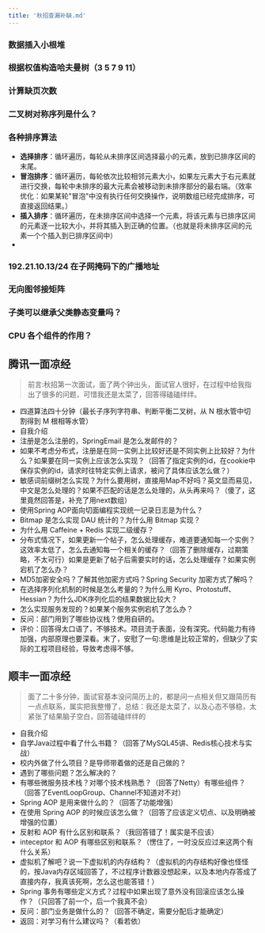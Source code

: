 ```yaml
---
title: '秋招查漏补缺.md'
---
```


### 数据插入小根堆


### 根据权值构造哈夫曼树（3 5 7 9 11）



### 计算缺页次数



### 二叉树对称序列是什么？



### 各种排序算法
- **选择排序**：循环遍历，每轮从未排序区间选择最小的元素，放到已排序区间的末尾。
- **冒泡排序**：循环遍历，每轮依次比较相邻元素大小，如果左元素大于右元素就进行交换，每轮中未排序的最大元素会被移动到未排序部分的最右端。（效率优化：如果某轮"冒泡"中没有执行任何交换操作，说明数组已经完成排序，可直接返回结果。）
- **插入排序**：循环遍历，在未排序区间中选择一个元素，将该元素与已排序区间的元素逐一比较大小，并将其插入到正确的位置。（也就是将未排序区间的元素一个个插入到已排序区间中）
- 


### 192.21.10.13/24 在子网掩码下的广播地址


### 无向图邻接矩阵

### 子类可以继承父类静态变量吗？

### CPU 各个组件的作用？



## 腾讯一面凉经
> 前言:秋招第一次面试，面了两个钟出头，面试官人很好，在过程中给我指出了很多的问题，可惜我还是太菜了，回答得磕磕绊绊。
- 四道算法四十分钟（最长子序列字符串、判断平衡二叉树，从 N 根水管中切割得到 M 根相等水管）
- 自我介绍
- 注册是怎么注册的，SpringEmail 是怎么发邮件的？
- 如果不考虑分布式，注册是在同一实例上比较好还是不同实例上比较好？为什么？如果要在同一实例上应该怎么实现？（回答了指定实例的id，在cookie中保存实例的id，请求时往特定实例上请求，被问了具体应该怎么做？）
- 敏感词前缀树怎么实现？为什么要用树，直接用Map不好吗？英文显而易见，中文是怎么处理的？如果不匹配的话是怎么处理的，从头再来吗？（傻了，这里竟然回答是，补充了用next数组）
- 使用Spring AOP面向切面编程实现统一记录日志是为什么？
- Bitmap 是怎么实现 DAU 统计的？为什么用 Bitmap 实现？
- 为什么用 Caffeine + Redis 实现二级缓存？
- 分布式情况下，如果更新一个帖子，怎么处理缓存，难道要通知每一个实例？这效率太低了，怎么去通知每一个相关的缓存？（回答了删除缓存，过期策略，不太可行）如果是更新了帖子后需要实时的话，怎么处理缓存？如果实例宕机了怎么办？
- MD5加密安全吗？了解其他加密方式吗？Spring Security 加密方式了解吗？  
- 在选择序列化机制的时候是怎么考量的？为什么用 Kyro、Protostuff、Hessian？为什么JDK序列化后的结果数据比较大？
- 怎么实现服务发现的？如果某个服务实例宕机了怎么办？
- 反问：部门用到了哪些协议栈？使用自研的。
- 评价：回答得太口语了，不够技术。项目流于表面，没有深究。代码能力有待加强，内部原理也要深看。末了，安慰了一句:思维是比较正常的，但缺少了实际的工程项目经验，导致考虑得不够。


## 顺丰一面凉经
> 面了二十多分钟，面试官基本没问简历上的，都是问一点相关但又跟简历有一点点联系，属实把我整懵了，总结：我还是太菜了，以及心态不够稳，太紧张了结果脑子空白，回答磕磕绊绊的
- 自我介绍
- 自学Java过程中看了什么书籍？（回答了MySQL45讲、Redis核心技术与实战）
- 校内外做了什么项目？是导师带着做的还是自己做的？
- 遇到了哪些问题？怎么解决的？
- 有哪些微服务技术栈？对哪个技术栈熟悉？（回答了Netty）有哪些组件？（回答了EventLoopGroup、Channel不知道对不对）
- Spring AOP 是用来做什么的？（回答了功能增强）
- 在使用 Spring AOP 的时候应该怎么做？（回答了应该定义切点、以及明确被增强的位置）
- 反射和 AOP 有什么区别和联系？（我回答错了！属实是不应该）
- inteceptor 和 AOP 有哪些区别和联系？（愣住了，一时没反应过来这两个有什么关系）
- 虚拟机了解吧？说一下虚拟机的内存结构？（虚拟机的内存结构好像也怪怪的，按Java内存区域回答了，不过程序计数器没想起来，以及本地内存答成了直接内存，我真该死啊，怎么这也能答错！）
- Spring 事务有哪些定义方式？过程中如果出现了意外没有回滚应该怎么操作？（只回答了前一个，后一个我真不会）
- 反问：部门业务是做什么的？（回答不确定，需要分配后才能确定）
- 返回：对学习有什么建议吗？（看若依）


## 